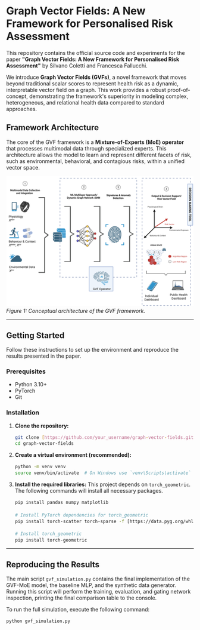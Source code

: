 # Graph Vector Fields: A New Framework for Personalised Risk Assessment

This repository contains the official source code and experiments for the paper **"Graph Vector Fields: A New Framework for Personalised Risk Assessment"** by Silvano Coletti and Francesca Fallucchi.

We introduce **Graph Vector Fields (GVFs)**, a novel framework that moves beyond traditional scalar scores to represent health risk as a dynamic, interpretable vector field on a graph. This work provides a robust proof-of-concept, demonstrating the framework's superiority in modeling complex, heterogeneous, and relational health data compared to standard approaches.

## Framework Architecture

The core of the GVF framework is a **Mixture-of-Experts (MoE) operator** that processes multimodal data through specialized experts. This architecture allows the model to learn and represent different facets of risk, such as environmental, behavioral, and contagious risks, within a unified vector space.

![GVF Framework Architecture](figures/overall_view_GVF.png)
*Figure 1: Conceptual architecture of the GVF framework.*

---

## Getting Started

Follow these instructions to set up the environment and reproduce the results presented in the paper.

### Prerequisites

* Python 3.10+
* PyTorch
* Git

### Installation

1.  **Clone the repository:**
    ```sh
    git clone [https://github.com/your_username/graph-vector-fields.git](https://github.com/your_username/graph-vector-fields.git)
    cd graph-vector-fields
    ```

2.  **Create a virtual environment (recommended):**
    ```sh
    python -m venv venv
    source venv/bin/activate  # On Windows use `venv\Scripts\activate`
    ```

3.  **Install the required libraries:**
    This project depends on `torch_geometric`. The following commands will install all necessary packages.

    ```sh
    pip install pandas numpy matplotlib
    
    # Install PyTorch dependencies for torch_geometric
    pip install torch-scatter torch-sparse -f [https://data.pyg.org/whl/torch-$(python](https://data.pyg.org/whl/torch-$(python) -c 'import torch; print(torch.__version__)').html
    
    # Install torch_geometric
    pip install torch-geometric
    ```

---

## Reproducing the Results

The main script `gvf_simulation.py` contains the final implementation of the GVF-MoE model, the baseline MLP, and the synthetic data generator. Running this script will perform the training, evaluation, and gating network inspection, printing the final comparison table to the console.

To run the full simulation, execute the following command:
```sh
python gvf_simulation.py


